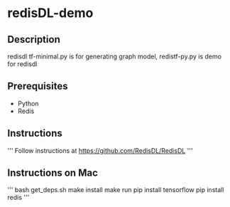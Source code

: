 # redisDL-demo


## Description
redisdl 
tf-minimal.py is for generating graph model,
redistf-py.py is demo for redisdl

## Prerequisites
- Python
- Redis

## Instructions
'''
Follow instructions at https://github.com/RedisDL/RedisDL
'''

## Instructions on Mac
''' 
bash get_deps.sh
make install
make run
pip install tensorflow
pip install redis
'''
